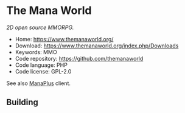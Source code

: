 # The Mana World

_2D open source MMORPG._

- Home: https://www.themanaworld.org/
- Download: https://www.themanaworld.org/index.php/Downloads
- Keywords: MMO
- Code repository: https://github.com/themanaworld
- Code language: PHP
- Code license: GPL-2.0

See also [ManaPlus](http://manaplus.org/) client.

## Building
